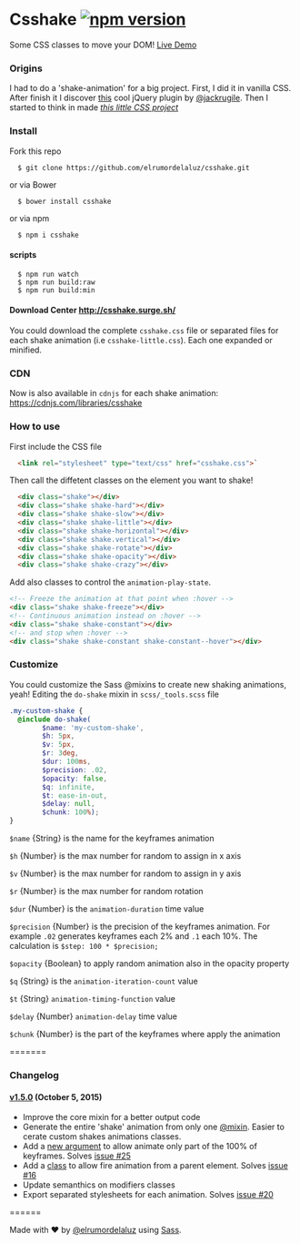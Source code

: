 # Csshake [![npm version](https://badge.fury.io/js/csshake.svg)](http://badge.fury.io/js/csshake)
Some CSS classes to move your DOM!
[Live Demo](http://elrumordelaluz.github.io/csshake/)

### Origins
I had to do a 'shake-animation' for a big project. First, I did it in vanilla CSS.
After finish it I discover [this](http://jackrugile.com/jrumble/) cool jQuery plugin by [@jackrugile](https://twitter.com/jackrugile).
Then I started to think in made *[this little CSS project](http://elrumordelaluz.github.io/csshake/)*

### Install
Fork this repo
```
  $ git clone https://github.com/elrumordelaluz/csshake.git
```

or via Bower
```
  $ bower install csshake
```

or via npm
```
  $ npm i csshake
```

#### scripts
```
  $ npm run watch
  $ npm run build:raw
  $ npm run build:min
```

#### Download Center http://csshake.surge.sh/
You could download the complete `csshake.css` file or separated files for each shake animation (i.e `csshake-little.css`).
Each one expanded or minified.

### CDN
Now is also available in `cdnjs` for each shake animation: https://cdnjs.com/libraries/csshake


### How to use
First include the CSS file 
```html
  <link rel="stylesheet" type="text/css" href="csshake.css">` 
```

Then call the diffetent classes on the element you want to shake!
```html
  <div class="shake"></div>
  <div class="shake shake-hard"></div>
  <div class="shake shake-slow"></div>
  <div class="shake shake-little"></div>
  <div class="shake shake-horizontal"></div>
  <div class="shake shake.vertical"></div>
  <div class="shake shake-rotate"></div>
  <div class="shake shake-opacity"></div>
  <div class="shake shake-crazy"></div>
```

Add also classes to control the `animation-play-state`.
```html
<!-- Freeze the animation at that point when :hover -->
<div class="shake shake-freeze"></div>
<!-- Continuous animation instead on :hover -->
<div class="shake shake-constant"></div>
<!-- and stop when :hover -->
<div class="shake shake-constant shake-constant--hover"></div>
```

### Customize
You could customize the Sass @mixins to create new shaking animations, yeah!
Editing the `do-shake` mixin in `scss/_tools.scss` file
```scss
.my-custom-shake {
  @include do-shake(
        $name: 'my-custom-shake', 
        $h: 5px, 
        $v: 5px, 
        $r: 3deg, 
        $dur: 100ms, 
        $precision: .02, 
        $opacity: false, 
        $q: infinite, 
        $t: ease-in-out, 
        $delay: null,
        $chunk: 100%);
}
```

`$name` {String} is the name for the keyframes animation

`$h` {Number} is the max number for random to assign in x axis

`$v` {Number} is the max number for random to assign in y axis

`$r` {Number} is the max number for random rotation

`$dur` {Number} is the `animation-duration` time value

`$precision` {Number} is the precision of the keyframes animation. For example `.02` generates keyframes each 2% and `.1` each 10%. The calculation is `$step: 100 * $precision;`

`$opacity` {Boolean} to apply random animation also in the opacity property

`$q` {String} is the `animation-iteration-count` value

`$t` {String} `animation-timing-function` value

`$delay` {Number} `animation-delay` time value

`$chunk` {Number} is the part of the keyframes where apply the animation

=======

### Changelog
#### [v1.5.0](https://github.com/elrumordelaluz/csshake/releases/tag/v1.5) (October 5, 2015)
- Improve the core mixin for a better output code
- Generate the entire 'shake' animation from only one [@mixin](https://github.com/elrumordelaluz/csshake/blob/master/scss/_tools.scss#L30). Easier to cerate custom shakes animations classes.
- Add a [new argument](https://github.com/elrumordelaluz/csshake/blob/master/scss/_tools.scss#L41) to allow animate only part of the 100% of keyframes. Solves [issue #25](https://github.com/elrumordelaluz/csshake/issues/25)
- Add a [class](https://github.com/elrumordelaluz/csshake/blob/master/scss/_tools.scss#L3) to allow fire animation from a parent element. Solves [issue #16](https://github.com/elrumordelaluz/csshake/issues/16)
- Update semanthics on modifiers classes
- Export separated stylesheets for each animation. Solves [issue #20](https://github.com/elrumordelaluz/csshake/issues/20)

======

Made with ♥ by [@elrumordelaluz](http://twitter.com/elrumordelaluz) using [Sass](http://sass-lang.com/).
